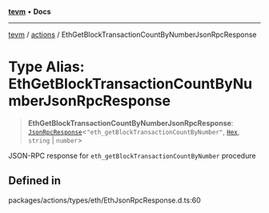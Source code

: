 [**tevm**](../../README.md) • **Docs**

***

[tevm](../../modules.md) / [actions](../README.md) / EthGetBlockTransactionCountByNumberJsonRpcResponse

# Type Alias: EthGetBlockTransactionCountByNumberJsonRpcResponse

> **EthGetBlockTransactionCountByNumberJsonRpcResponse**: [`JsonRpcResponse`](../../index/type-aliases/JsonRpcResponse.md)\<`"eth_getBlockTransactionCountByNumber"`, [`Hex`](../../index/type-aliases/Hex.md), `string` \| `number`\>

JSON-RPC response for `eth_getBlockTransactionCountByNumber` procedure

## Defined in

packages/actions/types/eth/EthJsonRpcResponse.d.ts:60
